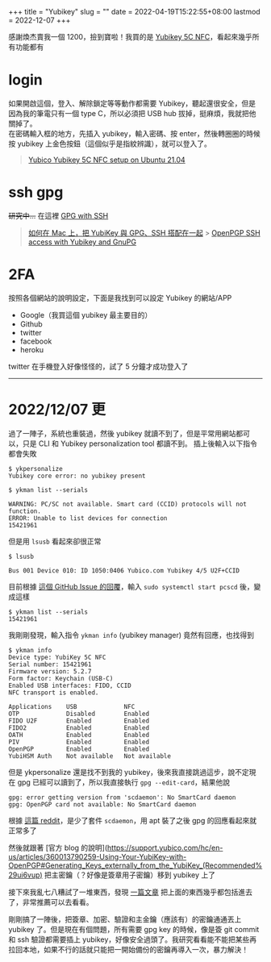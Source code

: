 +++
title = "Yubikey"
slug = ""
date = 2022-04-19T15:22:55+08:00
lastmod = 2022-12-07
+++

感謝煥杰賣我一個 1200，撿到寶啦！我買的是 [Yubikey 5C NFC](https://www.yubico.com/tw/product/yubikey-5c-nfc/)，看起來幾乎所有功能都有

# login

如果開啟這個，登入、解除鎖定等等動作都需要 Yubikey，聽起還很安全，但是因為我的筆電只有一個 type C，所以必須把 USB hub 拔掉，挺麻煩，我就把他關掉了。  
在密碼輸入框的地方，先插入 yubikey，輸入密碼、按 enter，然後轉圈圈的時候按 yubikey 上金色按鈕（這個似乎是指紋辨識），就可以登入了。

> [Yubico Yubikey 5C NFC setup on Ubuntu 21.04](https://oscfr.com/blog/tech/yubico-yubikey-5c-nfc-setup-on-ubuntu-2104/)

# ssh gpg

~~研究中...~~
在這裡 [GPG with SSH](/posts/linux/gpg-with-ssh)

> [如何在 Mac 上，把 YubiKey 與 GPG、SSH 搭配在一起](https://medium.com/@SSWilsonKao/%E5%A6%82%E4%BD%95%E5%9C%A8-mac-%E4%B8%8A-%E6%8A%8A-yubikey-%E8%88%87-gpg-ssh-%E6%90%AD%E9%85%8D%E5%9C%A8%E4%B8%80%E8%B5%B7-5f842d20ad6a) > [OpenPGP SSH access with Yubikey and GnuPG](https://gist.github.com/artizirk/d09ce3570021b0f65469cb450bee5e29)

# 2FA

按照各個網站的說明設定，下面是我找到可以設定 Yubikey 的網站/APP

- Google（我買這個 yubikey 最主要目的）
- Github
- twitter
- facebook
- heroku

twitter 在手機登入好像怪怪的，試了 5 分鐘才成功登入了

---


# 2022/12/07 更

過了一陣子，系統也重裝過，然後 yubikey 就讀不到了，但是平常用網站都可以，只是 CLI 和 Yubikey personalization tool 都讀不到。
插上後輸入以下指令都會失敗


```
$ ykpersonalize
Yubikey core error: no yubikey present

$ ykman list --serials

WARNING: PC/SC not available. Smart card (CCID) protocols will not function.
ERROR: Unable to list devices for connection
15421961
```

但是用 `lsusb` 看起來卻很正常
```
$ lsusb

Bus 001 Device 010: ID 1050:0406 Yubico.com Yubikey 4/5 U2F+CCID
```

目前根據 [這個 GitHub Issue 的回覆](https://github.com/Yubico/yubioath-flutter/issues/786#issuecomment-1063656957)，輸入 `sudo systemctl start pcscd` 後，變成這樣

```
$ ykman list --serials
15421961
```

我剛剛發現，輸入指令 `ykman info` (yubikey manager) 竟然有回應，也找得到
```
$ ykman info
Device type: YubiKey 5C NFC
Serial number: 15421961
Firmware version: 5.2.7
Form factor: Keychain (USB-C)
Enabled USB interfaces: FIDO, CCID
NFC transport is enabled.

Applications    USB             NFC          
OTP             Disabled        Enabled      
FIDO U2F        Enabled         Enabled      
FIDO2           Enabled         Enabled      
OATH            Enabled         Enabled      
PIV             Enabled         Enabled      
OpenPGP         Enabled         Enabled      
YubiHSM Auth    Not available   Not available
```

但是 ykpersonalize 還是找不到我的 yubikey，後來我直接跳過這步，說不定現在 gpg 已經可以讀到了，所以我直接執行 `gpg --edit-card`，結果他說  
```
gpg: error getting version from 'scdaemon': No SmartCard daemon                                                          
gpg: OpenPGP card not available: No SmartCard daemon     
```

根據 [這篇 reddit](https://www.reddit.com/r/yubikey/comments/lbl4nn/having_some_trouble_with_gpg_and_yubikey/)，是少了套件 `scdaemon`，用 apt 裝了之後 gpg 的回應看起來就正常多了

然後就跟著 [官方 blog 的說明](https://support.yubico.com/hc/en-us/articles/360013790259-Using-Your-YubiKey-with-OpenPGP#Generating_Keys_externally_from_the_YubiKey_(Recommended%29ui6vup)  把主密鑰（？好像是簽章用子密鑰）移到 yubikey 上了

接下來我亂七八糟試了一堆東西，發現 [一篇文章](https://developer.okta.com/blog/2021/07/07/developers-guide-to-gpg) 把上面的東西幾乎都包括進去了，非常推薦可以去看看。

剛剛搞了一陣後，把簽章、加密、驗證和主金鑰（應該有）的密鑰通通丟上 yubikey 了。但是現在有個問題，所有需要 gpg key 的時候，像是簽 git commit 和 ssh 驗證都需要插上 yubikey，好像安全過頭了。我研究看看能不能把某些再拉回本地，如果不行的話就只能把一開始備份的密鑰再導入一次，暴力解決！

